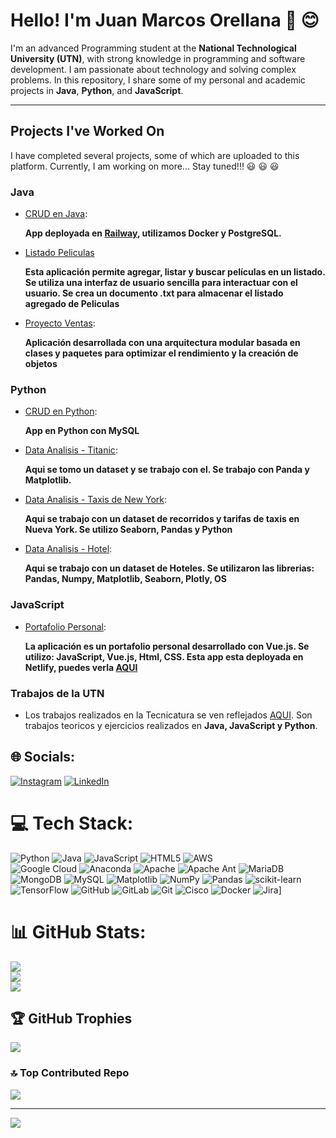 # Hello! I'm Juan Marcos Orellana 👋 😊

I'm an advanced Programming student at the **National Technological University (UTN)**, with strong knowledge in programming and software development. I am passionate about technology and solving complex problems. In this repository, I share some of my personal and academic projects in **Java**, **Python**, and **JavaScript**.

---

## Projects I've Worked On

I have completed several projects, some of which are uploaded to this platform. Currently, I am working on more... Stay tuned!!! 😃 😃 😃

### Java
- [CRUD en Java](https://github.com/juanmarcoso/Java-Railway-CRUD-a-rest): 

  **App deployada en [Railway](https://java-railway-crud-a-rest-production.up.railway.app/productos), utilizamos Docker y PostgreSQL.**
- [Listado Peliculas](https://github.com/juanmarcoso/CatalogoPeliculas)

  **Esta aplicación permite agregar, listar y buscar películas en un listado. Se utiliza una interfaz de usuario sencilla para interactuar con el usuario. Se crea un documento .txt para almacenar el listado agregado de Peliculas**
- [Proyecto Ventas](https://github.com/juanmarcoso/VentasEnJava/blob/main/README.md):

  **Aplicación desarrollada con una arquitectura modular basada en clases y paquetes para optimizar el rendimiento y la creación de objetos**
### Python
- [CRUD en Python](https://github.com/juanmarcoso/CRUD-Python):

  **App en Python con MySQL**

- [Data Analisis - Titanic](https://github.com/juanmarcoso/Titanic-dataset-analysis):

  **Aqui se tomo un dataset y se trabajo con el. Se trabajo con Panda y Matplotlib.**

- [Data Analisis - Taxis de New York](https://github.com/juanmarcoso/TaxisNY-dataset-analysis):

  **Aqui se trabajo con un dataset de recorridos y tarifas de taxis en Nueva York. Se utilizo Seaborn, Pandas y Python**

- [Data Analisis - Hotel](https://github.com/juanmarcoso/Data_Analysis_Hotel/blob/main/AnalysisHotel.ipynb):

  **Aqui se trabajo con un dataset de Hoteles. Se utilizaron las librerias: Pandas, Numpy, Matplotlib, Seaborn, Plotly, OS**
### JavaScript

- [Portafolio Personal](https://github.com/juanmarcoso/Portafolio-Web-2):

  **La aplicación es un portafolio personal desarrollado con Vue.js. Se utilizo: JavaScript, Vue.js, Html, CSS. Esta app esta deployada en Netlify, puedes verla [AQUI](https://portafoliovue-juan-orellana.netlify.app/)**

### Trabajos de la UTN 
- Los trabajos realizados en la Tecnicatura se ven reflejados [AQUI](https://github.com/juanmarcoso/Tec-SegundoSemestre). Son trabajos teoricos y ejercicios realizados en **Java, JavaScript y Python**. 

## 🌐 Socials:
[![Instagram](https://img.shields.io/badge/Instagram-%23E4405F.svg?logo=Instagram&logoColor=white)](https://instagram.com/@juanmarcoso) [![LinkedIn](https://img.shields.io/badge/LinkedIn-%230077B5.svg?logo=linkedin&logoColor=white)](https://linkedin.com/in/https://www.linkedin.com/in/juan-marcos-orellana-35a308168?utm_source=share&utm_campaign=share_via&utm_content=profile&utm_medium=android_app) 

# 💻 Tech Stack:
 ![Python](https://img.shields.io/badge/python-3670A0?style=for-the-badge&logo=python&logoColor=ffdd54) 
 ![Java](https://img.shields.io/badge/java-%23ED8B00.svg?style=for-the-badge&logo=openjdk&logoColor=white) 
 ![JavaScript](https://img.shields.io/badge/javascript-%23323330.svg?style=for-the-badge&logo=javascript&logoColor=%23F7DF1E) 
 ![HTML5](https://img.shields.io/badge/html5-%23E34F26.svg?style=for-the-badge&logo=html5&logoColor=white) 
 ![AWS](https://img.shields.io/badge/AWS-%23FF9900.svg?style=for-the-badge&logo=amazon-aws&logoColor=white)   
 ![Google Cloud](https://img.shields.io/badge/GoogleCloud-%234285F4.svg?style=for-the-badge&logo=google-cloud&logoColor=white) 
 ![Anaconda](https://img.shields.io/badge/Anaconda-%2344A833.svg?style=for-the-badge&logo=anaconda&logoColor=white) 
 ![Apache](https://img.shields.io/badge/apache-%23D42029.svg?style=for-the-badge&logo=apache&logoColor=white) 
 ![Apache Ant](https://img.shields.io/badge/Apache%20Ant-A81C7D?style=for-the-badge&logo=Apache%20Ant&logoColor=white) 
 ![MariaDB](https://img.shields.io/badge/MariaDB-003545?style=for-the-badge&logo=mariadb&logoColor=white) 
 ![MongoDB](https://img.shields.io/badge/MongoDB-%234ea94b.svg?style=for-the-badge&logo=mongodb&logoColor=white) 
 ![MySQL](https://img.shields.io/badge/mysql-4479A1.svg?style=for-the-badge&logo=mysql&logoColor=white) 
 ![Matplotlib](https://img.shields.io/badge/Matplotlib-%23ffffff.svg?style=for-the-badge&logo=Matplotlib&logoColor=black) 
 ![NumPy](https://img.shields.io/badge/numpy-%23013243.svg?style=for-the-badge&logo=numpy&logoColor=white) 
 ![Pandas](https://img.shields.io/badge/pandas-%23150458.svg?style=for-the-badge&logo=pandas&logoColor=white) 
 ![scikit-learn](https://img.shields.io/badge/scikit--learn-%23F7931E.svg?style=for-the-badge&logo=scikit-learn&logoColor=white) 
 ![TensorFlow](https://img.shields.io/badge/TensorFlow-%23FF6F00.svg?style=for-the-badge&logo=TensorFlow&logoColor=white) 
 ![GitHub](https://img.shields.io/badge/github-%23121011.svg?style=for-the-badge&logo=github&logoColor=white) 
 ![GitLab](https://img.shields.io/badge/gitlab-%23181717.svg?style=for-the-badge&logo=gitlab&logoColor=white) 
 ![Git](https://img.shields.io/badge/git-%23F05033.svg?style=for-the-badge&logo=git&logoColor=white) 
 ![Cisco](https://img.shields.io/badge/cisco-%23049fd9.svg?style=for-the-badge&logo=cisco&logoColor=black) 
 ![Docker](https://img.shields.io/badge/docker-%230db7ed.svg?style=for-the-badge&logo=docker&logoColor=white) 
 ![Jira](https://img.shields.io/badge/jira-%230A0FFF.svg?style=for-the-badge&logo=jira&logoColor=white)]

# 📊 GitHub Stats:
![](https://github-readme-stats.vercel.app/api?username=juanmarcoso&theme=solarized-dark&hide_border=false&include_all_commits=true&count_private=true)<br/>
![](https://github-readme-streak-stats.herokuapp.com/?user=juanmarcoso&theme=solarized-dark&hide_border=false)<br/>
![](https://github-readme-stats.vercel.app/api/top-langs/?username=juanmarcoso&theme=solarized-dark&hide_border=false&include_all_commits=true&count_private=true&layout=compact)


## 🏆 GitHub Trophies
![](https://github-profile-trophy.vercel.app/?username=juanmarcoso&theme=dracula&no-frame=true&no-bg=false&margin-w=4)

### 🔝 Top Contributed Repo
![](https://github-contributor-stats.vercel.app/api?username=juanmarcoso&limit=5&theme=dark&combine_all_yearly_contributions=true)

---
[![](https://visitcount.itsvg.in/api?id=juanmarcoso&icon=0&color=0)](https://visitcount.itsvg.in)



